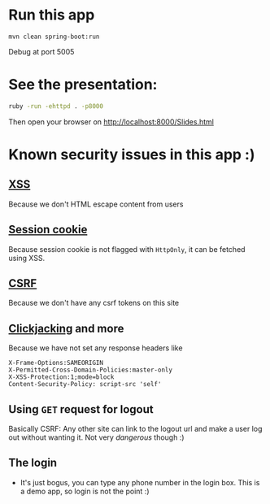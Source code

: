 # Run this app

```
mvn clean spring-boot:run
```

Debug at port 5005

# See the presentation:

```sh
ruby -run -ehttpd . -p8000
```

Then open your browser on [http://localhost:8000/Slides.html](http://localhost:8000/Slides.html)

# Known security issues in this app :)

## [XSS](https://www.owasp.org/index.php/Cross-site_Scripting_%28XSS%29)
Because we don't HTML escape content from users

## [Session cookie](https://www.owasp.org/index.php/HttpOnly)
Because session cookie is not flagged with `HttpOnly`, it can be fetched
  using XSS.

## [CSRF](https://www.owasp.org/index.php/Cross-Site_Request_Forgery_%28CSRF%29)
Because we don't have any csrf tokens on this site

## [Clickjacking](https://www.owasp.org/index.php/Clickjacking) and more

Because we have not set any response headers like

```
X-Frame-Options:SAMEORIGIN
X-Permitted-Cross-Domain-Policies:master-only
X-XSS-Protection:1;mode=block
Content-Security-Policy: script-src 'self'
```




## Using `GET` request for logout
Basically CSRF: Any other site can link to the logout url and make a user
log out without wanting it. Not very _dangerous_ though :)

## The login
- It's just bogus, you can type any phone number in the login box. This is a
  demo app, so login is not the point :)
